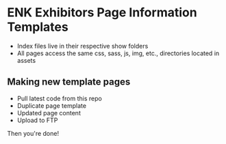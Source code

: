 ENK Exhibitors Page Information Templates
=========================================

- Index files live in their respective show folders
- All pages access the same css, sass, js, img, etc., directories located in assets


## Making new template pages
- Pull latest code from this repo
- Duplicate page template
- Updated page content
- Upload to FTP

Then you're done!